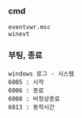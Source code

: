 ### cmd
```
eventvwr.msc
winevt
```

### 부팅, 종료
```
windows 로그 - 시스템
6005 : 시작
6006 : 종료
6008 : 비정상종료
6013 : 동작시간
```
